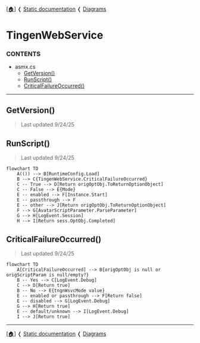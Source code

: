 <!-- u250924 -->

[[🏠︎](../../README.md)] ❬ [Static documentation](../README.md) ❬ [Diagrams](README.md)

# TingenWebService

### CONTENTS

* asmx.cs
    * [GetVersion()](#getversion)
    * [RunScript()](#runscript)
    * [CriticalFailureOccurred()](#criticalfailureoccurred)

***

## GetVersion()

> Last updated 9/24/25

## RunScript()

> Last updated 9/24/25

```mermaid
flowchart TD
    A(()) --> B[RuntimeConfig.Load]
    B --> C{TingenWebService.CriticalFailureOccurred}
    C -- True --> D[Return origOptObj.ToReturnOptionObject]
    C -- False --> E{Mode}
    E -- enabled --> F[Instance.Start]
    E -- passthrough --> F
    E -- other --> J[Return origOptObj.ToReturnOptionObject]
    F --> G[AvatarScriptParameter.ParseParameter]
    G --> H[LogEvent.Session]
    H --> I[Return sess.OptObj.Completed]
```

## CriticalFailureOccurred()

> Last updated 9/24/25

```mermaid
flowchart TD
    A[CriticalFailureOccurred] --> B{origOptObj is null or origScriptParam is null/empty?}
    B -- Yes --> C[LogEvent.Debug]
    C --> D[Return true]
    B -- No --> E{tngnWsvcMode value}
    E -- enabled or passthrough --> F[Return false]
    E -- disabled --> G[LogEvent.Debug]
    G --> H[Return true]
    E -- default/unknown --> I[LogEvent.Debug]
    I --> J[Return true]
```

***

[[🏠︎](../../README.md)] ❬ [Static documentation](../README.md) ❬ [Diagrams](README.md)
